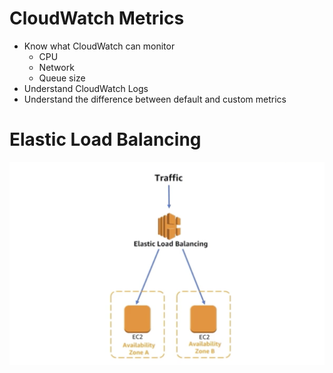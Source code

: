# CloudWatch Metrics
- Know what CloudWatch can monitor
    - CPU 
    - Network
    - Queue size
- Understand CloudWatch Logs 
- Understand the difference between default and custom metrics

# Elastic Load Balancing
<img src="./diagram/elb.png">